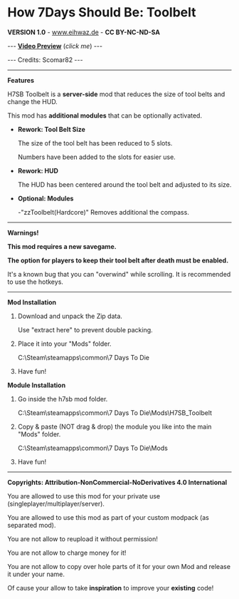 # How 7Days Should Be: Toolbelt

**VERSION 1.0** - www.eihwaz.de - **CC BY-NC-ND-SA**

--- [**Video Preview**](https://abload.de/img/h7sbtoolbeltmajpt.png) (*click me*) ---

--- Credits: Scomar82 ---

--- --- --- --- --- --- --- --- ---

**Features**

H7SB Toolbelt is a **server-side** mod that reduces the size of tool belts and change the HUD.

This mod has **additional modules** that can be optionally activated.

* **Rework: Tool Belt Size**

	The size of the tool belt has been reduced to 5 slots.
	
	Numbers have been added to the slots for easier use. 
	
* **Rework: HUD**

	The HUD has been centered around the tool belt and adjusted to its size.
	
* **Optional: Modules**
	
	-"zzToolbelt(Hardcore)" Removes additional the compass.
	
--- --- --- --- --- --- --- --- ---
	
**Warnings!**

**This mod requires a new savegame.**

**The option for players to keep their tool belt after death must be enabled.**

It's a known bug that you can "overwind" while scrolling. It is recommended to use the hotkeys.

--- --- --- --- --- --- --- --- ---

**Mod Installation**

1. Download and unpack the Zip data.

	Use "extract here" to prevent double packing.

2. Place it into your "Mods" folder.

	C:\Steam\steamapps\common\7 Days To Die

3. Have fun!

**Module Installation**

1. Go inside the h7sb mod folder.

	C:\Steam\steamapps\common\7 Days To Die\Mods\H7SB_Toolbelt
	
2. Copy & paste (NOT drag & drop) the module you like into the main "Mods" folder.

	C:\Steam\steamapps\common\7 Days To Die\Mods

3. Have fun!

--- --- --- --- --- --- --- --- ---

**Copyrights: Attribution-NonCommercial-NoDerivatives 4.0 International**

You are allowed to use this mod for your private use (singleplayer/multiplayer/server).

You are allowed to use this mod as part of your custom modpack (as separated mod).

You are not allow to reupload it without permission!

You are not allow to charge money for it!

You are not allow to copy over hole parts of it for your own Mod and release it under your name.

Of cause your allow to take **inspiration** to improve your **existing** code!
